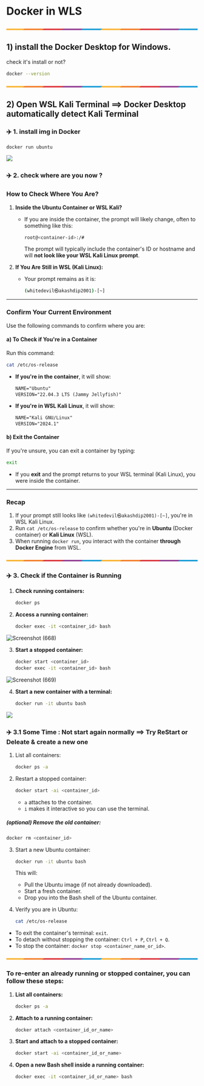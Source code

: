 # Docker in WLS

<img src="https://github.com/akashdip2001/college-final-year-project/raw/main/img/colour_line.png">

## 1) install the Docker Desktop for Windows.

check it's install or not?

```bash
docker --version
```
<img src="https://github.com/akashdip2001/college-final-year-project/raw/main/img/colour_line.png">

## 2) Open WSL Kali Terminal ==> Docker Desktop automatically detect Kali Terminal

### ✈️ 1. install img in Docker

```bach
docker run ubuntu
```
<img src="https://user-images.githubusercontent.com/73097560/115834477-dbab4500-a447-11eb-908a-139a6edaec5c.gif">

### ✈️ 2. check where are you now ?

### **How to Check Where You Are?**

1. **Inside the Ubuntu Container or WSL Kali?**
   - If you are inside the container, the prompt will likely change, often to something like this:
     ```bash
     root@<container-id>:/#
     ```
     The prompt will typically include the container's ID or hostname and will **not look like your WSL Kali Linux prompt**.

2. **If You Are Still in WSL (Kali Linux):**
   - Your prompt remains as it is:  
     ```bash
     (whitedevil㉿akashdip2001)-[~]
     ```

---

### **Confirm Your Current Environment**
Use the following commands to confirm where you are:

#### a) **To Check if You're in a Container**  
Run this command:
```bash
cat /etc/os-release
```
- **If you're in the container**, it will show:
   ```
   NAME="Ubuntu"
   VERSION="22.04.3 LTS (Jammy Jellyfish)"
   ```

- **If you're in WSL Kali Linux**, it will show:
   ```
   NAME="Kali GNU/Linux"
   VERSION="2024.1"
   ```

#### b) **Exit the Container**
If you're unsure, you can exit a container by typing:
```bash
exit
```
- If you **exit** and the prompt returns to your WSL terminal (Kali Linux), you were inside the container.

---

### **Recap**
1. If your prompt still looks like `(whitedevil㉿akashdip2001)-[~]`, you're in WSL Kali Linux.  
2. Run `cat /etc/os-release` to confirm whether you're in **Ubuntu** (Docker container) or **Kali Linux** (WSL).  
3. When running `docker run`, you interact with the container **through Docker Engine** from WSL.

<img src="https://github.com/akashdip2001/college-final-year-project/raw/main/img/colour_line.png">

### ✈️ 3. **Check if the Container is Running**


1. **Check running containers:**
   ```bash
   docker ps
   ```

2. **Access a running container:**
   ```bash
   docker exec -it <container_id> bash
   ```
   
![Screenshot (668)](https://github.com/user-attachments/assets/8f40b38e-386e-4fdb-9a4a-c392b3956cc1)

3. **Start a stopped container:**
   ```bash
   docker start <container_id>
   docker exec -it <container_id> bash
   ```

![Screenshot (669)](https://github.com/user-attachments/assets/b0215ba0-f59e-4528-8fb0-71727a9b88d2)

4. **Start a new container with a terminal:**
   ```bash
   docker run -it ubuntu bash
   ```
<img src="https://user-images.githubusercontent.com/73097560/115834477-dbab4500-a447-11eb-908a-139a6edaec5c.gif">

### ✈️ 3.1 Some Time : Not start again normally ==> Try ReStart or Deleate & create a new one


1. List all containers:
   ```bash
   docker ps -a
   ```

2. Restart a stopped container:
   ```bash
   docker start -ai <container_id>
   ```

   - `a` attaches to the container.
   - `i` makes it interactive so you can use the terminal.

##### (optional) Remove the old container:

```bash
docker rm <container_id>
```

3. Start a new Ubuntu container:
   ```bash
   docker run -it ubuntu bash
   ```

   This will:

    - Pull the Ubuntu image (if not already downloaded).
    - Start a fresh container.
    - Drop you into the Bash shell of the Ubuntu container.

4. Verify you are in Ubuntu:
   ```bash
   cat /etc/os-release
   ```

- To exit the container's terminal: `exit`.
- To detach without stopping the container: `Ctrl + P`, `Ctrl + Q`.
- To stop the container: `docker stop <container_name_or_id>`.

<img src="https://github.com/akashdip2001/college-final-year-project/raw/main/img/colour_line.png">

### To re-enter an already running or stopped container, you can follow these steps:

1. **List all containers:**
   ```bash
   docker ps -a
   ```

2. **Attach to a running container:**
   ```bash
   docker attach <container_id_or_name>
   ```

3. **Start and attach to a stopped container:**
   ```bash
   docker start -ai <container_id_or_name>
   ```

4. **Open a new Bash shell inside a running container:**
   ```bash
   docker exec -it <container_id_or_name> bash
   ```
